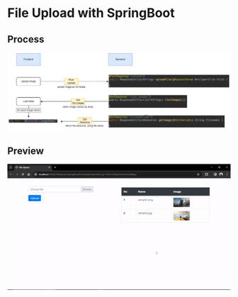 # File Upload with SpringBoot

## Process
<img src = "https://github.com/TheMIU/FileUpload_SpringBoot/blob/main/Process.drawio.png?raw=true"> 

## Preview
<img src = "https://github.com/TheMIU/FileUpload_SpringBoot/blob/main/preview.gif?raw=true"> 
